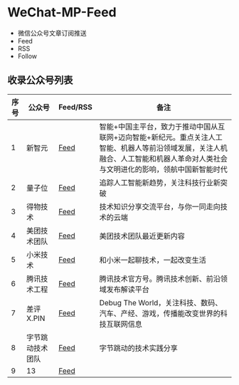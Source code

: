 # WeChat-MP-Feed

- 微信公众号文章订阅推送
- Feed
- RSS
- Follow

## 收录公众号列表

| 序号  | 公众号 | Feed/RSS | 备注 |
|-----|-----|------|----|
| 1   | 新智元   | [Feed](https://app.follow.is/share/feeds/60901577013168128)    | 智能+中国主平台，致力于推动中国从互联网+迈向智能+新纪元。重点关注人工智能、机器人等前沿领域发展，关注人机融合、人工智能和机器人革命对人类社会与文明进化的影响，领航中国新智能时代  |
| 2   | 量子位   | [Feed](https://app.follow.is/share/feeds/58864180026527744)    | 追踪人工智能新趋势，关注科技行业新突破  |
| 3   | 得物技术    |  [Feed](https://wechat2rss.xlab.app/feed/f3a42bd249ec6e8834ae761d8d0f85a949950944.xml)    | 技术知识分享交流平台，与你一同走向技术的云端 |
| 4   | 美团技术团队    | [Feed](https://app.follow.is/share/feeds/41147805276726276)   | 美团技术团队最近更新内容 |
| 5   | 小米技术    |  [Feed](https://app.follow.is/share/feeds/75688861161446405)    |  和小米一起聊技术，一起改变生活 |
| 6   | 腾讯技术工程    | [Feed](https://app.follow.is/share/feeds/77916542074593284)     |  腾讯技术官方号。腾讯技术创新、前沿领域发布解读平台  |
| 7   | 差评X.PIN    |  [Feed](https://app.follow.is/share/feeds/73978239991470080)    | Debug The World，关注科技、数码、汽车、产经、游戏，传播能改变世界的科技互联网信息 |
| 8   | 字节跳动技术团队 | [Feed](https://app.follow.is/share/feeds/56283443638403072)   | 字节跳动的技术实践分享 |
| 9   | 13    |   [Feed](#)    |    |
